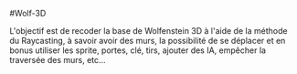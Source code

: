 #Wolf-3D

L'objectif est de recoder la base de Wolfenstein 3D à l'aide de la méthode du Raycasting, à savoir avoir des murs, la possibilité de se déplacer et en bonus utiliser les sprite, portes, clé, tirs, ajouter des IA, empêcher la traversée des murs, etc...
